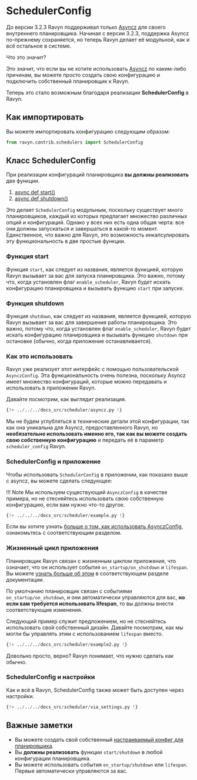 # SchedulerConfig

До версии 3.2.3 Ravyn поддерживал только [Asyncz][asyncz] для своего внутреннего планировщика.
Начиная с версии 3.2.3, поддержка Asyncz по-прежнему сохраняется, но теперь Ravyn делает её модульной,
как и всё остальное в системе.

Что это значит?

Это значит, что если вы не хотите использовать [Asyncz][asyncz] по каким-либо причинам,
вы можете просто создать свою конфигурацию и подключить собственный планировщик к Ravyn.

Теперь это стало возможным благодаря реализации **SchedulerConfig** в Ravyn.

## Как импортировать

Вы можете импортировать конфигурацию следующим образом:

```python
from ravyn.contrib.schedulers import SchedulerConfig
```

## Класс SchedulerConfig

При реализации конфигураций планировщика **вы должны реализовать** две функции.

1. [async def start()](#the-start-function)
2. [async def shutdown()](#the-shutdown-function)

Это делает `SchedulerConfig` модульным, поскольку существует много планировщиков, каждый из которых
предлагает множество различных опций и конфигураций. Однако у всех них есть одна общая черта:
все они должны запускаться и завершаться в какой-то момент. Единственное, что важно для Ravyn,
это возможность инкапсулировать эту функциональность в две простые функции.

### Функция start

Функция `start`, как следует из названия, является функцией, которую Ravyn вызывает за вас для
запуска планировщика. Это важно, потому что, когда установлен флаг `enable_scheduler`,
Ravyn будет искать конфигурацию планировщика и вызывать функцию `start` при запуске.

### Функция shutdown

Функция `shutdown`, как следует из названия, является функцией, которую Ravyn вызывает за вас
для завершения работы планировщика. Это важно, потому что, когда установлен флаг `enable_scheduler`,
Ravyn будет искать конфигурацию планировщика и вызывать функцию `shutdown` при остановке
(обычно, когда приложение останавливается).

### Как это использовать

Ravyn уже реализует этот интерфейс с помощью пользовательской `AsynczConfig`. Эта функциональность
очень полезна, поскольку Asyncz имеет множество конфигураций, которые можно передавать и использовать в
приложении Ravyn.

Давайте посмотрим, как выглядит реализация.

```python
{!> ../../../docs_src/scheduler/asyncz.py !}
```

Мы не будем углубляться в технические детали этой конфигурации, так как она уникальна для Asyncz,
предоставленного Ravyn, но **необязательно использовать именно его, так как вы можете создать
свою собственную конфигурацию** и передать её в параметр `scheduler_config` Ravyn.

### SchedulerConfig и приложение

Чтобы использовать `SchedulerConfig` в приложении, как показано выше с asyncz, вы можете сделать следующее:

!!! Note
    Мы используем существующий `AsynczConfig` в качестве примера, но не стесняйтесь использовать свою
    собственную конфигурацию, если вам нужно что-то другое.

```python
{!> ../../../docs_src/scheduler/example.py !}
```

Если вы хотите узнать [больше о том, как использовать AsynczConfig](../scheduler/index.md),
ознакомьтесь с соответствующим разделом.

### Жизненный цикл приложения

Планировщик Ravyn связан с жизненным циклом приложения, что означает, что он использует
события `on_startup/on_shutdown` и `lifespan`. Вы можете [узнать больше об этом](../lifespan-events.md)
в соответствующем разделе документации.

По умолчанию планировщик связан с событиями `on_startup/on_shutdown`, и они автоматически управляются
для вас, **но если вам требуется использовать lifespan**, то вы должны внести соответствующие изменения.

Следующий пример служит предложением, но не стесняйтесь использовать свой собственный дизайн.
Давайте посмотрим, как мы могли бы управлять этим с использованием `lifespan` вместо.

```python
{!> ../../../docs_src/scheduler/example2.py !}
```

Довольно просто, верно? Ravyn понимает, что нужно сделать как обычно.

### SchedulerConfig и настройки

Как и всё в Ravyn, SchedulerConfig также может быть доступен через настройки.

```python
{!> ../../../docs_src/scheduler/via_settings.py !}
```

## Важные заметки

- Вы можете создать свой собственный [настраиваемый конфиг для планировщика](#как-это-использовать).
- Вы **должны реализовать** функции `start/shutdown` в любой конфигурации планировщика.
- Вы можете использовать события `on_startup/shutdown` или `lifespan`. Первые автоматически управляются за вас.

[asyncz]: https://asyncz.dymmond.com
